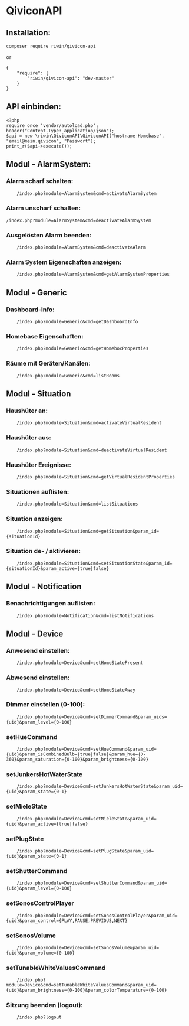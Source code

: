 # QiviconAPI

## Installation:

```
composer require riwin/qivicon-api
```

or

```
{
    "require": {
        "riwin/qivicon-api": "dev-master"
    }
}
```


## API einbinden:

```
<?php
require_once 'vendor/autoload.php';
header("Content-Type: application/json");
$api = new \riwin\QiviconAPI\QiviconAPI("hostname-Homebase", "email@mein.qivicon", "Passwort");
print_r($api->execute());
```



## Modul - AlarmSystem:

### Alarm scharf schalten:
```
    /index.php?module=AlarmSystem&cmd=activateAlarmSystem
```

### Alarm unscharf schalten:
    /index.php?module=AlarmSystem&cmd=deactivateAlarmSystem

### Ausgelösten Alarm beenden:
```
    /index.php?module=AlarmSystem&cmd=deactivateAlarm
```

### Alarm System Eigenschaften anzeigen:
```
    /index.php?module=AlarmSystem&cmd=getAlarmSystemProperties
```


## Modul - Generic

### Dashboard-Info:
```
    /index.php?module=Generic&cmd=getDashboardInfo
```

### Homebase Eigenschaften:
```
    /index.php?module=Generic&cmd=getHomeboxProperties
```

### Räume mit Geräten/Kanälen:
```
    /index.php?module=Generic&cmd=listRooms
```


## Modul - Situation

### Haushüter an:
```
    /index.php?module=Situation&cmd=activateVirtualResident
```

### Haushüter aus:
```
    /index.php?module=Situation&cmd=deactivateVirtualResident
```

### Haushüter Ereignisse:
```
    /index.php?module=Situation&cmd=getVirtualResidentProperties
```

### Situationen auflisten:
```
    /index.php?module=Situation&cmd=listSituations
```

### Situation anzeigen:
```
    /index.php?module=Situation&cmd=getSituation&param_id={situationId}
```

### Situation de- / aktivieren:
```
    /index.php?module=Situation&cmd=setSituationState&param_id={situationId}&param_active={true|false}
```


## Modul - Notification

### Benachrichtigungen auflisten:
```
    /index.php?module=Notification&cmd=listNotifications
```



## Modul - Device

### Anwesend einstellen:
```
    /index.php?module=Device&cmd=setHomeStatePresent
```

### Abwesend einstellen:
```
    /index.php?module=Device&cmd=setHomeStateAway
```

### Dimmer einstellen (0-100):
```
    /index.php?module=Device&cmd=setDimmerCommand&param_uids={uid}&param_level={0-100}
```

### setHueCommand
```
    /index.php?module=Device&cmd=setHueCommand&param_uid={uid}&param_isCombinedBulb={true|false}&param_hue={0-360}&param_saturation={0-100}&param_brightness={0-100}
```

### setJunkersHotWaterState
```
    /index.php?module=Device&cmd=setJunkersHotWaterState&param_uid={uid}&param_state={0-1}
```

### setMieleState
```
    /index.php?module=Device&cmd=setMieleState&param_uid={uid}&param_active={true|false}
```

### setPlugState
```
    /index.php?module=Device&cmd=setPlugState&param_uid={uid}&param_state={0-1}
```

### setShutterCommand
```
    /index.php?module=Device&cmd=setShutterCommand&param_uid={uid}&param_level={0-100}
```

### setSonosControlPlayer
```
    /index.php?module=Device&cmd=setSonosControlPlayer&param_uid={uid}&param_control={PLAY,PAUSE,PREVIOUS,NEXT}
```

### setSonosVolume
```
    /index.php?module=Device&cmd=setSonosVolume&param_uid={uid}&param_volume={0-100}
```

### setTunableWhiteValuesCommand
```
    /index.php?module=Device&cmd=setTunableWhiteValuesCommand&param_uid={uid}&param_brightness={0-100}&param_colorTemperature={0-100}
```





### Sitzung beenden (logout):
```
    /index.php?logout
```

